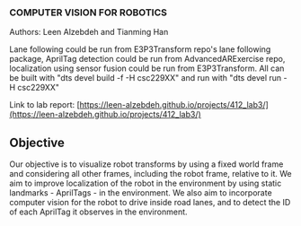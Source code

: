 ### COMPUTER VISION FOR ROBOTICS

Authors: Leen Alzebdeh and Tianming Han

Lane following could be run from E3P3Transform repo's lane following package, AprilTag detection could be run from AdvancedARExercise repo, localization using sensor fusion could be run from E3P3Transform. All can be built with "dts devel build -f -H csc229XX" and run with "dts devel run -H csc229XX"

Link to lab report: [https://leen-alzebdeh.github.io/projects/412_lab3/](https://leen-alzebdeh.github.io/projects/412_lab3/)

## Objective

Our objective is to visualize robot transforms by using a fixed world frame and considering all other frames, including the robot frame, relative to it. We aim to improve localization of the robot in the environment by using static landmarks - AprilTags - in the environment. We also aim to incorporate computer vision for the robot to drive inside road lanes, and to detect the ID of each AprilTag it observes in the environment.
